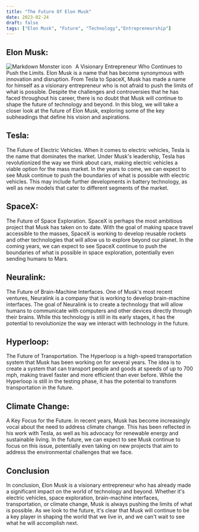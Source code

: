 ```yaml
---
title: "The Future Of Elon Musk"
date: 2023-02-24
draft: false
tags: ["Elon Musk", "Future", "Technology","Entrepreneurship"]
---
```


## Elon Musk: 

<img src="https://hips.hearstapps.com/hmg-prod/images/gettyimages-1229892983-square.jpg?resize=1200:*"
     alt="Markdown Monster icon"
     style="float: left; margin-right: 10px;" />

A Visionary Entrepreneur Who Continues to Push the Limits. Elon Musk is a name that has become synonymous with innovation and disruption. From Tesla to SpaceX, Musk has made a name for himself as a visionary entrepreneur who is not afraid to push the limits of what is possible. Despite the challenges and controversies that he has faced throughout his career, there is no doubt that Musk will continue to shape the future of technology and beyond. In this blog, we will take a closer look at the future of Elon Musk, exploring some of the key subheadings that define his vision and aspirations.

## Tesla: 
The Future of Electric Vehicles. When it comes to electric vehicles, Tesla is the name that dominates the market. Under Musk's leadership, Tesla has revolutionized the way we think about cars, making electric vehicles a viable option for the mass market. In the years to come, we can expect to see Musk continue to push the boundaries of what is possible with electric vehicles. This may include further developments in battery technology, as well as new models that cater to different segments of the market.

## SpaceX: 
The Future of Space Exploration. SpaceX is perhaps the most ambitious project that Musk has taken on to date. With the goal of making space travel accessible to the masses, SpaceX is working to develop reusable rockets and other technologies that will allow us to explore beyond our planet. In the coming years, we can expect to see SpaceX continue to push the boundaries of what is possible in space exploration, potentially even sending humans to Mars.

## Neuralink: 
The Future of Brain-Machine Interfaces. One of Musk's most recent ventures, Neuralink is a company that is working to develop brain-machine interfaces. The goal of Neuralink is to create a technology that will allow humans to communicate with computers and other devices directly through their brains. While this technology is still in its early stages, it has the potential to revolutionize the way we interact with technology in the future.

## Hyperloop: 
The Future of Transportation. The Hyperloop is a high-speed transportation system that Musk has been working on for several years. The idea is to create a system that can transport people and goods at speeds of up to 700 mph, making travel faster and more efficient than ever before. While the Hyperloop is still in the testing phase, it has the potential to transform transportation in the future.

## Climate Change: 
A Key Focus for the Future. In recent years, Musk has become increasingly vocal about the need to address climate change. This has been reflected in his work with Tesla, as well as his advocacy for renewable energy and sustainable living. In the future, we can expect to see Musk continue to focus on this issue, potentially even taking on new projects that aim to address the environmental challenges that we face.

## Conclusion
In conclusion, Elon Musk is a visionary entrepreneur who has already made a significant impact on the world of technology and beyond. Whether it's electric vehicles, space exploration, brain-machine interfaces, transportation, or climate change, Musk is always pushing the limits of what is possible. As we look to the future, it's clear that Musk will continue to be a key player in shaping the world that we live in, and we can't wait to see what he will accomplish next.